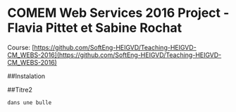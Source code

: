 # COMEM Web Services 2016 Project - Flavia Pittet et Sabine Rochat

Course: [https://github.com/SoftEng-HEIGVD/Teaching-HEIGVD-CM_WEBS-2016](https://github.com/SoftEng-HEIGVD/Teaching-HEIGVD-CM_WEBS-2016)




##Instalation



##Titre2

```
dans une bulle
```